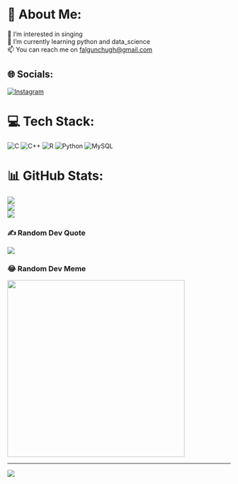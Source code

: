 # 💫 About Me:
👀 I’m interested in singing<br>🌱 I’m currently learning python and data_science<br>📫 You can reach me on falgunchugh@gmail.com


## 🌐 Socials:
[![Instagram](https://img.shields.io/badge/Instagram-%23E4405F.svg?logo=Instagram&logoColor=white)](https://instagram.com/falgunchugh) 

# 💻 Tech Stack:
![C](https://img.shields.io/badge/c-%2300599C.svg?style=for-the-badge&logo=c&logoColor=white) ![C++](https://img.shields.io/badge/c++-%2300599C.svg?style=for-the-badge&logo=c%2B%2B&logoColor=white) ![R](https://img.shields.io/badge/r-%23276DC3.svg?style=for-the-badge&logo=r&logoColor=white) ![Python](https://img.shields.io/badge/python-3670A0?style=for-the-badge&logo=python&logoColor=ffdd54) ![MySQL](https://img.shields.io/badge/mysql-%2300f.svg?style=for-the-badge&logo=mysql&logoColor=white)
# 📊 GitHub Stats:
![](https://github-readme-stats.vercel.app/api?username=falgunchugh&theme=dark&hide_border=true&include_all_commits=true&count_private=true)<br/>
![](https://github-readme-streak-stats.herokuapp.com/?user=falgunchugh&theme=dark&hide_border=true)<br/>
![](https://github-readme-stats.vercel.app/api/top-langs/?username=falgunchugh&theme=dark&hide_border=true&include_all_commits=true&count_private=true&layout=compact)

### ✍️ Random Dev Quote
![](https://quotes-github-readme.vercel.app/api?type=horizontal&theme=radical)

### 😂 Random Dev Meme
<img src='https://randommeme-five.vercel.app/' style="height: 400px;"/>

---
[![](https://visitcount.itsvg.in/api?id=falgunchugh&icon=0&color=0)](https://visitcount.itsvg.in)

<!-- Proudly created with GPRM ( https://gprm.itsvg.in ) -->
